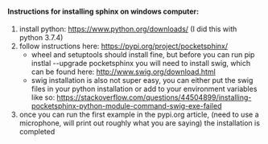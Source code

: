 #### Instructions for installing sphinx on windows computer:
1. install python: https://www.python.org/downloads/ (I did this with python 3.7.4)
2. follow instructions here: https://pypi.org/project/pocketsphinx/
    * wheel and setuptools should install fine, but before you can run pip instlal --upgrade pocketsphinx you will need to install swig, which can be found here: http://www.swig.org/download.html
    * swig installation is also not super easy, you can either put the swig files in your python installation
    or add to your environment variables like so: https://stackoverflow.com/questions/44504899/installing-pocketsphinx-python-module-command-swig-exe-failed
3. once you can run the first example in the pypi.org article, (need to use a microphone, will print out roughly what you are saying) the installation is completed
